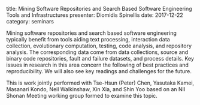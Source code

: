 title: Mining Software Repositories and Search Based Software Engineering Tools and Infrastructures
presenter: Diomidis Spinellis
date: 2017-12-22
category: seminars

Mining software repositories and search based software
engineering typically benefit from tools aiding text processing,
interaction data collection, evolutionary computation, testing, code
analysis, and repository analysis.  The corresponding data come from
data collections, source and binary code repositories, fault and failure
datasets, and process details.  Key issues in research in this area
concern the following of best practices and reproducibility.  We will
also see key readings and challenges for the future.

This is work jointly performed with Tse-Hsun (Peter) Chen, Yasutaka
Kamei, Masanari Kondo, Neil Walkinshaw, Xin Xia, and Shin Yoo based on
an NII Shonan Meeting working group formed to examine this topic.
